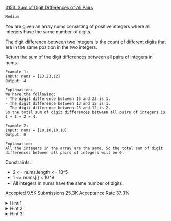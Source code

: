 [3153. Sum of Digit Differences of All Pairs](https://leetcode.com/problems/sum-of-digit-differences-of-all-pairs/)

`Medium`

You are given an array nums consisting of positive integers where all integers have the same number of digits.

The digit difference between two integers is the count of different digits that are in the same position in the two integers.

Return the sum of the digit differences between all pairs of integers in nums.

```
Example 1:
Input: nums = [13,23,12]
Output: 4

Explanation:
We have the following:
- The digit difference between 13 and 23 is 1.
- The digit difference between 13 and 12 is 1.
- The digit difference between 23 and 12 is 2.
So the total sum of digit differences between all pairs of integers is 1 + 1 + 2 = 4.

Example 2:
Input: nums = [10,10,10,10]
Output: 0

Explanation:
All the integers in the array are the same. So the total sum of digit differences between all pairs of integers will be 0.
```

Constraints:

- 2 <= nums.length <= 10^5
- 1 <= nums[i] < 10^9
- All integers in nums have the same number of digits.

Accepted
9.5K
Submissions
25.3K
Acceptance Rate
37.3%

<details>
<summary>Hint 1</summary>

You can solve the problem for digits that are on the same position separately, and then sum up all the answers.

</details>
<details>
<summary>Hint 2</summary>

For each position, count the number of occurences of each digit from 0 to 9 that appear on that position.

</details>
<details>
<summary>Hint 3</summary>

Let c be the number of occurences of a digit on a position, that will contribute with c * (n - c) to the final answer, where n is the number of integers in nums.

</details>
